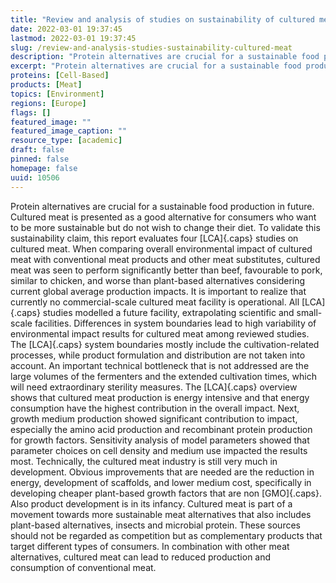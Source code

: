 ```yaml
---
title: "Review and analysis of studies on sustainability of cultured meat"
date: 2022-03-01 19:37:45
lastmod: 2022-03-01 19:37:45
slug: /review-and-analysis-studies-sustainability-cultured-meat
description: "Protein alternatives are crucial for a sustainable food production in future. Cultured meat is presented as a good alternative for consumers who want to be more sustainable but do not wish to change their diet. To validate this sustainability claim, this report evaluates four LCA studies on cultured meat."
excerpt: "Protein alternatives are crucial for a sustainable food production in future. Cultured meat is presented as a good alternative for consumers who want to be more sustainable but do not wish to change their diet. To validate this sustainability claim, this report evaluates four LCA studies on cultured meat."
proteins: [Cell-Based]
products: [Meat]
topics: [Environment]
regions: [Europe]
flags: []
featured_image: ""
featured_image_caption: ""
resource_type: [academic]
draft: false
pinned: false
homepage: false
uuid: 10506
---
```

Protein alternatives are crucial for a sustainable food production in
future. Cultured meat is presented as a good alternative for consumers
who want to be more sustainable but do not wish to change their diet. To
validate this sustainability claim, this report evaluates four
[LCA]{.caps} studies on cultured meat. When comparing overall
environmental impact of cultured meat with conventional meat products
and other meat substitutes, cultured meat was seen to perform
significantly better than beef, favourable to pork, similar to chicken,
and worse than plant-based alternatives considering current global
average production impacts. It is important to realize that currently no
commercial-scale cultured meat facility is operational. All [LCA]{.caps}
studies modelled a future facility, extrapolating scientific and
small-scale facilities. Differences in system boundaries lead to high
variability of environmental impact results for cultured meat among
reviewed studies. The [LCA]{.caps} system boundaries mostly include the
cultivation-related processes, while product formulation and
distribution are not taken into account. An important technical
bottleneck that is not addressed are the large volumes of the fermenters
and the extended cultivation times, which will need extraordinary
sterility measures. The [LCA]{.caps} overview shows that cultured meat
production is energy intensive and that energy consumption have the
highest contribution in the overall impact. Next, growth medium
production showed significant contribution to impact, especially the
amino acid production and recombinant protein production for growth
factors. Sensitivity analysis of model parameters showed that parameter
choices on cell density and medium use impacted the results most.
Technically, the cultured meat industry is still very much in
development. Obvious improvements that are needed are the reduction in
energy, development of scaffolds, and lower medium cost, specifically in
developing cheaper plant-based growth factors that are non [GMO]{.caps}.
Also product development is in its infancy. Cultured meat is part of a
movement towards more sustainable meat alternatives that also includes
plant-based alternatives, insects and microbial protein. These sources
should not be regarded as competition but as complementary products that
target different types of consumers. In combination with other meat
alternatives, cultured meat can lead to reduced production and
consumption of conventional meat.
